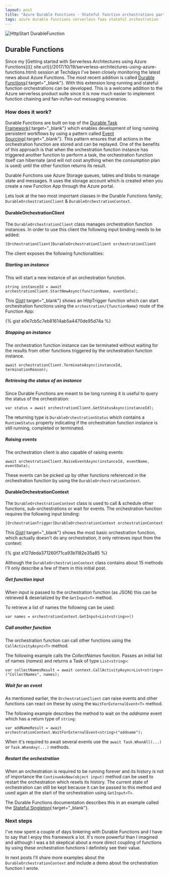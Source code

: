 ```yaml
---
layout: post
title: "Azure Durable Functions - Stateful function orchestrations part 1"
tags: azure durable functions serverless faas stateful orchestration
---
```


<img class="u-max-full-width" itemprop="image" src="{{ site.url }}/assets/2017/11/05/DurableFunctionsDemo.png" alt="HttpStart DurableFunction">

## Durable Functions

Since my [Getting started with Serverless Architectures using Azure Functions]({{ site.url}}/2017/10/19/serverless-architectures-using-azure-functions.html) session at Techdays I've been closely monitoring the latest news about Azure Functions. The most recent addition is called [Durable Functions](https://azure.github.io/azure-functions-durable-extension/articles/overview.html){:target="_blank"}. With this extension long running and stateful function orchestrations can be developed. This is a welcome addition to the Azure serverless product suite since it is now much easier to implement function chaining and fan-in/fan-out messaging scenarios.

<!--more-->

### How does it work?

Durable Functions are built on top of the [Durable Task Framework](https://github.com/Azure/durabletask){:target="_blank"} which enables development of long running persistent workflows by using a pattern called [Event Sourcing](https://azure.github.io/azure-functions-durable-extension/articles/overview.html#the-technology){:target="_blank"}. This pattern ensures that all actions in the orchestration function are stored and can be replayed. One of the benefits of this approach is that when the orchestration function instance has triggered another function to perform a task, the orchestration function itself can hibernate (and will not cost anything when the consumption plan is used) until the other function returns its result. 

Durable Functions use Azure Storage queues, tables and blobs to manage state and messages. It uses the storage account which is created when you create a new Function App through the Azure portal.

Lets look at the two most important classes in the Durable Functions family; `Durable​Orchestration​Client` & `Durable​Orchestration​Context`. 

#### Durable​Orchestration​Client

The `Durable​Orchestration​Client` class manages orchestration function instances. 
In order to use this client the following input binding needs to be added:
 
`[OrchestrationClient]DurableOrchestrationClient orchestrationClient`

The client exposes the following functionalities: 

##### Starting an instance 

This will start a new instance of an orchestration function.

`string instanceId = await orchestrationClient.StartNewAsync(functionName, eventData);`

This [Gist](https://gist.github.com/marcduiker/e0e7cb5c7eb81614ab5a4470de95d74a){:target="_blank"} shows an HttpTrigger function which can start orchestration functions using the `orchestration/{functionName}` route of the Function App:

{% gist e0e7cb5c7eb81614ab5a4470de95d74a %}

##### Stopping an instance

The orchestration function instance can be terminated without waiting for the results from other functions triggered by the orchestration function instance.

`await orchestrationClient.TerminateAsync(instanceId, terminationReason);`

##### Retrieving the status of an instance

Since Durable Functions are meant to be long running it is useful to query the status of the orchestration:

`var status = await orchestrationClient.GetStatusAsync(instanceId);`

The returning type is `DurableOrchestrationStatus` which contains a `RuntimeStatus` property indicating if the orchestration function instance is still running, completed or terminated.

##### Raising events

The orchestration client is also capable of raising events:

`await orchestrationClient.RaiseEventAsync(instanceId, eventName, eventData);`

These events can be picked up by other functions referenced in the orchestration function by using the `Durable​Orchestration​Context`.

#### Durable​Orchestration​Context

The `DurableOrchestrationContext` class is used to call & schedule other functions, sub-orchestrations or wait for events. 
The orchestration function requires the following input binding:

`[OrchestrationTrigger]DurableOrchestrationContext orchestrationContext`
 
This [Gist](https://gist.github.com/marcduiker/e127deda371260f71ca93b1182e35a85){:target="_blank"} shows the most basic orchestration function, which actually doesn't do any orchestration, it only retrieves input from the context:

{% gist e127deda371260f71ca93b1182e35a85 %}

Although the `DurableOrchestrationContext` class contains about 15 methods I'll only describe a few of them in this initial post.

##### Get function input

When input is passed to the orchestration function (as JSON) this can be retrieved & deserialized by the `GetInput<T>` method. 

To retrieve a list of names the following can be used:

`var names = orchestrationContext.GetInput<List<string>>()`

##### Call another function

The orchestration function can call other functions using the `CallActivityAsync<T>` method.

The following example calls the _CollectNames_ function. Passes an initial list of names (_names_) and returns a Task of type `List<string>`:

`var collectNamesResult = await context.CallActivityAsync<List<string>>("CollectNames", names);`

##### Wait for an event

As mentioned earlier, the `OrchestrationClient` can raise events and other functions can react on these by using the `WaitForExternalEvent<T>` method.

The following example describes the method to wait on the _addname_ event which has a return type of `string`:

`var addNameResult = await orchestrationContext.WaitForExternalEvent<string>("addname");`

When it's required to await several events use the `await Task.WhenAll(...)` or `Task.WhenAny(...)` methods.

##### Restart the orchestration

When an orchestration is required to be running forever and its history is not of importance the `ContinueAsNew(object input)` method can be used to restart the orchestration which resets its history. The current state of orchestration can still be kept because it can be passed to this method and used again at the start of the orchestration using `GetInput<T>`.

The Durable Functions documentation describes this in an example called the [Stateful Singleton](https://azure.github.io/azure-functions-durable-extension/articles/samples/counter.html){:target="_blank"}.

### Next steps

I've now spent a couple of days tinkering with Durable Functions and I have to say that I enjoy this framework a lot. It's more powerful than I imagined and although I was a bit skeptical about a more direct coupling of functions by using these orchestration functions I definitely see their value.

In next posts I'll share more examples about the `DurableOrchestrationContext` and include a demo about the orchestration function I wrote.